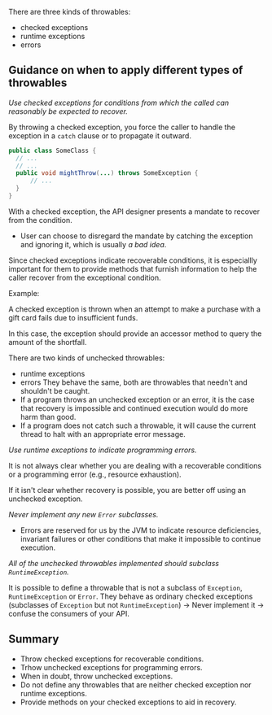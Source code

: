 There are three kinds of throwables:
* checked exceptions
* runtime exceptions
* errors

## Guidance on when to apply different types of throwables

*Use checked exceptions for conditions from which the called can reasonably be expected to recover.*

By throwing a checked exception, you force the caller to handle the exception in a `catch` clause or to propagate it outward.

```java
public class SomeClass {
  // ...
  // ...
  public void mightThrow(...) throws SomeException {
      // ...
  }
}
```

With a checked exception, the API designer presents a mandate to recover from the condition.
* User can choose to disregard the mandate by catching the exception and ignoring it, which is usually *a bad idea*.

Since checked exceptions indicate recoverable conditions, it is especiallly important for them to provide methods that furnish information to help the caller recover from the exceptional condition.

Example:

A checked exception is thrown when an attempt to make a purchase with a gift card fails due to insufficient funds.

In this case, the exception should provide an accessor method to query the amount of the shortfall.

There are two kinds of unchecked throwables:
* runtime exceptions
* errors
They behave the same, both are throwables that needn't and shouldn't be caught.
* If a program throws an unchecked exception or an error, it is the case that recovery is impossible and continued execution would do more harm than good.
* If a program does not catch such a throwable, it will cause the current thread to halt with an appropriate error message.

*Use runtime exceptions to indicate programming errors.*

It is not always clear whether you are dealing with a recoverable conditions or a programming error (e.g., resource exhaustion).

If it isn't clear whether recovery is possible, you are better off using an unchecked exception.

*Never implement any new `Error` subclasses.*
* Errors are reserved for us by the JVM to indicate resource deficiencies, invariant failures or other conditions that make it impossible to continue execution.

*All of the unchecked throwables implemented should subclass `RuntimeException`.*

It is possible to define a throwable that is not a subclass of `Exception`, `RuntimeException` or `Error`. They behave as ordinary checked exceptions (subclasses of `Exception` but not `RuntimeException`) -> Never implement it -> confuse the consumers of your API.

## Summary
* Throw checked exceptions for recoverable conditions.
* Trhow unchecked exceptions for programming errors.
* When in doubt, throw unchecked exceptions.
* Do not define any throwables that are neither checked exception nor runtime exceptions.
* Provide methods on your checked exceptions to aid in recovery.
